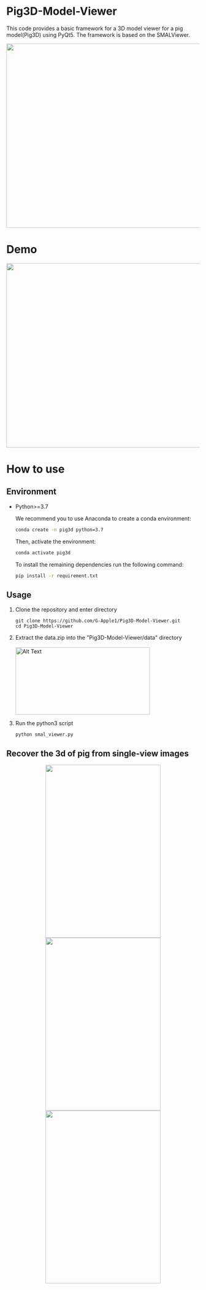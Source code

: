 # Pig3D-Model-Viewer
This code provides a basic framework for a 3D model viewer for a pig model(Pig3D) using PyQt5. The  framework is based on the SMALViewer.

<img src="https://github.com/G-Apple1/Pig3D-Model-Viewer/assets/62458945/d86acd7f-7273-4d4e-b5b9-783d0f5133d0" width="955" height="480">


# Demo
<img src="pig3d.gif" width="955" height="480">

# How to use
## Environment
* Python>=3.7

    We recommend you to use Anaconda to create a conda environment:
    ```bash
    conda create -n pig3d python=3.7
    ```
    Then, activate the environment:
    ```bash
    conda activate pig3d
    ```
   To install the remaining dependencies run the following command:
    ```bash
    pip install -r requirement.txt
    ```
## Usage
1. Clone the repository and enter directory
   ```
   git clone https://github.com/G-Apple1/Pig3D-Model-Viewer.git
   cd Pig3D-Model-Viewer
   ```

2. Extract the data.zip into the "Pig3D-Model-Viewer/data" directory
   <br></br>
   <img src="https://github.com/G-Apple1/Pig3D-Model-Viewer/assets/62458945/fcd44aa7-e05c-47ec-8bde-fc4d40a5a75c" alt="Alt Text" width="350" height="175">

3. Run the python3 script
   ```
   python smal_viewer.py
   ```
## Recover the 3d of pig from single-view images
<div align="center">
    <img src="pigviewer1.png" width="300" height="450"><img src="pigviewer2.png" width="300" height="450"><img src="pigviewer3.png" width="300" height="450">
</div>
